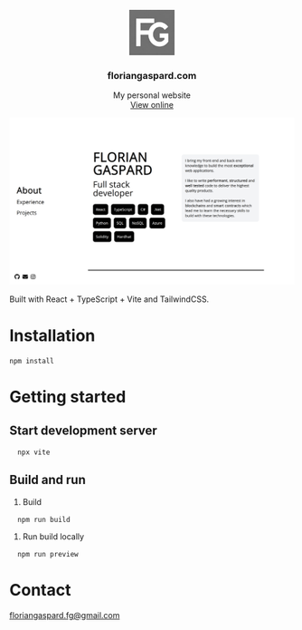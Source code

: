<br />
<div align="center">
  <a href="https://github.com/othneildrew/Best-README-Template">
    <img src="public/fg.jpg" alt="Logo" width="80" height="80">
  </a>

  <h3 align="center">floriangaspard.com</h3>

  <p align="center">
    My personal website
    <br />
    <a href="https://floriangaspard.com">View online</a>
  </p>
</div>

![Portfolio](public/portfolio.png)

Built with React + TypeScript + Vite and TailwindCSS.

# Installation

```
npm install
```

# Getting started

## Start development server

```
  npx vite
```

## Build and run

1. Build

```
  npm run build
```

1. Run build locally

```
  npm run preview
```

# Contact

floriangaspard.fg@gmail.com

